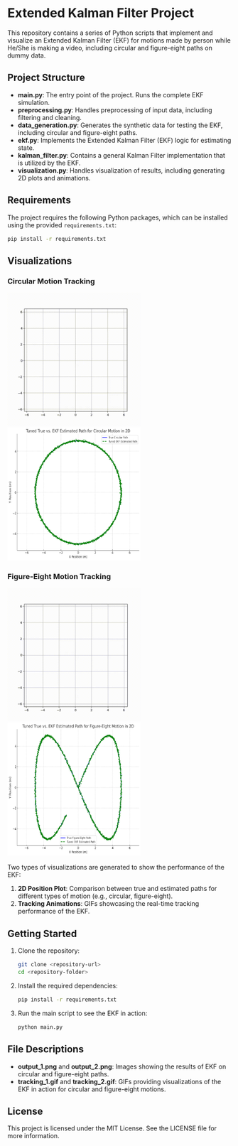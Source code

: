 
# Extended Kalman Filter Project

This repository contains a series of Python scripts that implement and visualize an Extended Kalman Filter (EKF) for motions made by person while He/She is making a video, including circular and figure-eight paths on dummy data.

## Project Structure

- **main.py**: The entry point of the project. Runs the complete EKF simulation.
- **preprocessing.py**: Handles preprocessing of input data, including filtering and cleaning.
- **data_generation.py**: Generates the synthetic data for testing the EKF, including circular and figure-eight paths.
- **ekf.py**: Implements the Extended Kalman Filter (EKF) logic for estimating state.
- **kalman_filter.py**: Contains a general Kalman Filter implementation that is utilized by the EKF.
- **visualization.py**: Handles visualization of results, including generating 2D plots and animations.

## Requirements

The project requires the following Python packages, which can be installed using the provided `requirements.txt`:

```bash
pip install -r requirements.txt
```

## Visualizations
### Circular Motion Tracking

<img src="tracking_1.gif" width="300" height="300"/> <img src="output_1.png" width="300" height="300"/>

### Figure-Eight Motion Tracking

<img src="tracking_2.gif" width="300" height="300"/> <img src="output_2.png" width="300" height="300"/>

Two types of visualizations are generated to show the performance of the EKF:
1. **2D Position Plot**: Comparison between true and estimated paths for different types of motion (e.g., circular, figure-eight).
2. **Tracking Animations**: GIFs showcasing the real-time tracking performance of the EKF.

## Getting Started

1. Clone the repository:

   ```bash
   git clone <repository-url>
   cd <repository-folder>
   ```

2. Install the required dependencies:

   ```bash
   pip install -r requirements.txt
   ```

3. Run the main script to see the EKF in action:

   ```bash
   python main.py
   ```

## File Descriptions

- **output_1.png** and **output_2.png**: Images showing the results of EKF on circular and figure-eight paths.
- **tracking_1.gif** and **tracking_2.gif**: GIFs providing visualizations of the EKF in action for circular and figure-eight motions.

## License

This project is licensed under the MIT License. See the LICENSE file for more information.
